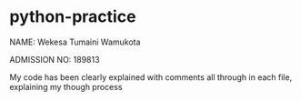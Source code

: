 # python-practice

NAME: Wekesa Tumaini Wamukota

ADMISSION NO: 189813

My code has been clearly explained with comments all through in each  file, explaining my though process